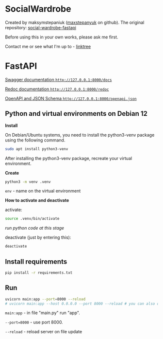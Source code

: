 # SocialWardrobe

Created by maksymstepaniuk ([maxstepanyuk](https://github.com/maxstepanyuk) on github). The original repository:  [social-wardrobe-fastapi](https://github.com/maxstepanyuk/social-wardrobe-fastapi)

Before using this in your own works, please ask me first.

Contact me or see what I'm up to - [linktree](https://linktr.ee/purpexe)


# FastAPI

[Swagger documentation `http://127.0.0.1:8000/docs`](http://127.0.0.1:8000/docs)

[Redoc documentation `http://127.0.0.1:8000/redoc`](http://127.0.0.1:8000/redoc)

[OpenAPI and JSON Schema `http://127.0.0.1:8000/openapi.json`](http://127.0.0.1:8000/openapi.json)

## Python and virtual environments on Debian 12

**Install**

On Debian/Ubuntu systems, you need to install the python3-venv package using the following command.

```bash
sudo apt install python3-venv
```
After installing the python3-venv package, recreate your virtual environment.

**Create**

```bash
python3 -m venv .venv
```

`env` - name on the virtual environment

**How to activate and deactivate**

activate:

```bash
source .venv/bin/activate
```

*run python code at this stage* 

deactivate (just by entering this):

```bash
deactivate
```

## Install requirements

```bash
pip install -r requirements.txt
```

## Run

```bash
uvicorn main:app --port=8000 --reload
# uvicorn main:app --host 0.0.0.0 --port 8000 --reload # you can also open to a local network
```

`main:app` - in file "main.py" run "app". 

`--port=8000` - use port 8000. 

`--reload` - reload server on file update